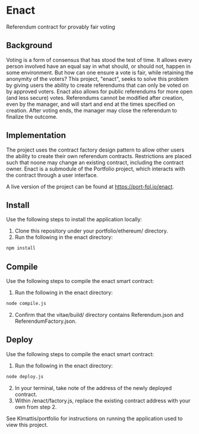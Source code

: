 # Enact
Referendum contract for provably fair voting

## Background
Voting is a form of consensus that has stood the test of time. It allows every person involved have an equal say in what should, or should not, happen in some environment.
But how can one ensure a vote is fair, while retaining the anonymity of the voters? This project, "enact", seeks to solve this problem by giving users the ability to create referendums that can only be voted on by approved voters.
Enact also allows for public referendums for more open (and less secure) votes. Referendums cannot be modified after creation, even by the manager, and will start and end at the times specified on creation.
After voting ends, the manager may close the referendum to finalize the outcome.

## Implementation
The project uses the contract factory design pattern to allow other users the ability to create their own referendum contracts.
Restrictions are placed such that noone may change an existing contract, including the contract owner. Enact is a submodule of the Portfolio project,
which interacts with the contract through a user interface.

A live version of the project can be found at https://port-fol.io/enact.

## Install
Use the following steps to install the application locally:
1. Clone this repository under your portfolio/ethereum/ directory.
2. Run the following in the enact directory:
```bash
npm install 
```

## Compile
Use the following steps to compile the enact smart contract:
1. Run the following in the enact directory:
```bash
node compile.js
```
2. Confirm that the vitae/build/ directory contains Referendum.json and ReferendumFactory.json.

## Deploy
Use the following steps to compile the enact smart contract:
1. Run the following in the enact directory:
```bash
node deploy.js
```
2. In your terminal, take note of the address of the newly deployed contract.
3. Within /enact/factory.js, replace the existing contract address with your own from step 2.

See Klmattis/portfolio for instructions on running the application used to view this project.

